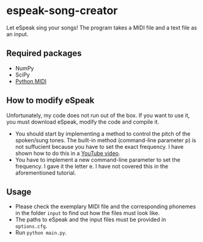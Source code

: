 # espeak-song-creator
Let eSpeak sing your songs!
The program takes a MIDI file and a text file as an input.

## Required packages
* NumPy
* SciPy
* [Python MIDI](https://github.com/vishnubob/python-midi)

## How to modify eSpeak
Unfortunately, my code does not run out of the box.
If you want to use it, you must download eSpeak, modify the code and compile it.
* You should start by implementing a method to control the pitch of the
spoken/sung tones. The built-in method (command-line parameter p) is not suffucient because you have to set the exact frequency. I have shown how to do this in a
[ YouTube video](https://www.youtube.com/watch?v=UTu5fP0lrjY).
* You have to implement a new  command-line parameter to set the frequency. I gave it the letter e. I have not covered this in the aforementioned tutorial.

## Usage
* Please check the exemplary MIDI file and the corresponding phonemes in the folder `input` to find out how the files must look like.
* The paths to eSpeak and the input files must be provided in `options.cfg`.
* Run `python main.py`.

